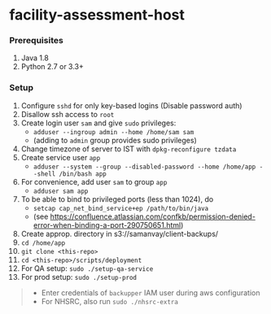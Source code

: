 # facility-assessment-host

### Prerequisites
1. Java 1.8
2. Python 2.7 or 3.3+

### Setup
1. Configure `sshd` for only key-based logins (Disable password auth)
2. Disallow ssh access to `root`
3. Create login user `sam` and give `sudo` privileges:
    * `adduser --ingroup admin --home /home/sam sam` 
    * (adding to `admin` group provides sudo privileges)
4. Change timezone of server to IST with `dpkg-reconfigure tzdata`
5. Create service user `app`
    * `adduser --system --group --disabled-password --home /home/app --shell /bin/bash app`
6. For convenience, add user `sam` to group `app`
    * `adduser sam app`
7. To be able to bind to privileged ports (less than 1024), do 
    * `setcap cap_net_bind_service+ep /path/to/bin/java` 
    * (see https://confluence.atlassian.com/confkb/permission-denied-error-when-binding-a-port-290750651.html)
8. Create approp. directory in s3://samanvay/client-backups/ 
9. `cd /home/app`
10. `git clone <this-repo>`    
11. `cd <this-repo>/scripts/deployment`
12. For QA setup: `sudo ./setup-qa-service`
13. For prod setup: `sudo ./setup-prod`
> * Enter credentials of `backupper` IAM user during aws configuration
> * For NHSRC, also run `sudo ./nhsrc-extra`
